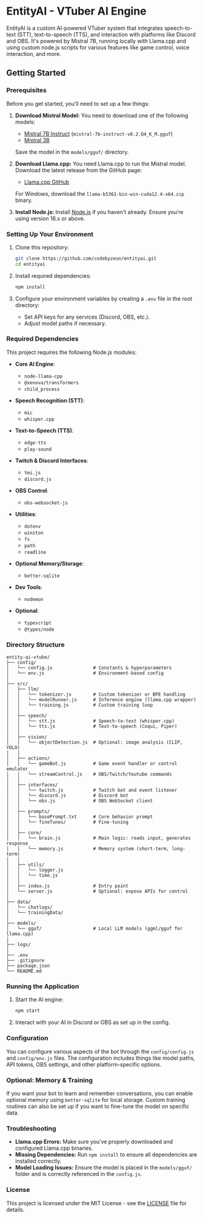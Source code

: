 # EntityAI - VTuber AI Engine

EntityAI is a custom AI-powered VTuber system that integrates speech-to-text (STT), text-to-speech (TTS), and interaction with platforms like Discord and OBS. It's powered by Mistral 7B, running locally with Llama.cpp and using custom node.js scripts for various features like game control, voice interaction, and more.

## Getting Started

### Prerequisites

Before you get started, you’ll need to set up a few things:

1. **Download Mistral Model:**
   You need to download one of the following models:

   * [Mistral 7B Instruct](https://github.com/mistral-ai/mistral) (`mistral-7b-instruct-v0.2.Q4_K_M.gguf`)
   * [Mistral 3B](https://github.com/mistral-ai/mistral)

   Save the model in the `models/gguf/` directory.

2. **Download Llama.cpp:**
   You need Llama.cpp to run the Mistral model. Download the latest release from the GitHub page:

   * [Llama.cpp GitHub](https://github.com/ggerganov/llama.cpp)

   For Windows, download the `llama-b5361-bin-win-cuda12.4-x64.zip` binary.

3. **Install Node.js:**
   Install [Node.js](https://nodejs.org/) if you haven't already. Ensure you’re using version 16.x or above.

### Setting Up Your Environment

1. Clone this repository:

   ```bash
   git clone https://github.com/codebyzeun/entityai.git
   cd entityai
   ```

2. Install required dependencies:

   ```bash
   npm install
   ```

3. Configure your environment variables by creating a `.env` file in the root directory:

   * Set API keys for any services (Discord, OBS, etc.).
   * Adjust model paths if necessary.

### Required Dependencies

This project requires the following Node.js modules:

* **Core AI Engine**:

  * `node-llama-cpp`
  * `@xenova/transformers`
  * `child_process`

* **Speech Recognition (STT)**:

  * `mic`
  * `whisper.cpp`

* **Text-to-Speech (TTS)**:

  * `edge-tts`
  * `play-sound`

* **Twitch & Discord Interfaces**:

  * `tmi.js`
  * `discord.js`

* **OBS Control**:

  * `obs-websocket-js`

* **Utilities**:

  * `dotenv`
  * `winston`
  * `fs`
  * `path`
  * `readline`

* **Optional Memory/Storage**:

  * `better-sqlite`

* **Dev Tools**:

  * `nodemon`

* **Optional**:

  * `typescript`
  * `@types/node`

### Directory Structure

```
entity-ai-vtube/
├── config/
│   └── config.js               # Constants & hyperparameters
│   └── env.js                  # Environment-based config
│
├── src/
│   ├── llm/
│   │   └── tokenizer.js        # Custom tokenizer or BPE handling
│   │   └── modelRunner.js      # Inference engine (llama.cpp wrapper)
│   │   └── training.js         # Custom training loop
│   │
│   ├── speech/
│   │   └── stt.js              # Speech-to-text (whisper.cpp)
│   │   └── tts.js              # Text-to-speech (Coqui, Piper)
│   │
│   ├── vision/
│   │   └── objectDetection.js  # Optional: image analysis (CLIP, YOLO)
│   │
│   ├── actions/
│   │   └── gameBot.js          # Game event handler or control emulator
│   │   └── streamControl.js    # OBS/Twitch/Youtube commands
│   │
│   ├── interfaces/
│   │   └── twitch.js           # Twitch bot and event listener
│   │   └── discord.js          # Discord bot
│   │   └── obs.js              # OBS WebSocket client
│   │
│   ├── prompts/
│   │   └── basePrompt.txt      # Core behavior prompt
│   │   └── fineTunes/          # Fine-tuning
│   │
│   ├── core/
│   │   └── brain.js            # Main logic: reads input, generates response
│   │   └── memory.js           # Memory system (short-term, long-term)
│   │
│   ├── utils/
│   │   └── logger.js
│   │   └── time.js
│   │
│   ├── index.js                # Entry point
│   └── server.js               # Optional: expose APIs for control
│
├── data/
│   └── chatlogs/
│   └── trainingData/
│
├── models/
│   └── gguf/                   # Local LLM models (ggml/gguf for llama.cpp)
│
├── logs/
│
├── .env
├── .gitignore
├── package.json
└── README.md
```

### Running the Application

1. Start the AI engine:

   ```bash
   npm start
   ```

2. Interact with your AI in Discord or OBS as set up in the config.

### Configuration

You can configure various aspects of the bot through the `config/config.js` and `config/env.js` files. The configuration includes things like model paths, API tokens, OBS settings, and other platform-specific options.

### Optional: Memory & Training

If you want your bot to learn and remember conversations, you can enable optional memory using `better-sqlite` for local storage. Custom training routines can also be set up if you want to fine-tune the model on specific data.

### Troubleshooting

* **Llama.cpp Errors:** Make sure you’ve properly downloaded and configured Llama.cpp binaries.
* **Missing Dependencies:** Run `npm install` to ensure all dependencies are installed correctly.
* **Model Loading Issues:** Ensure the model is placed in the `models/gguf/` folder and is correctly referenced in the `config.js`.

### License

This project is licensed under the MIT License - see the [LICENSE](LICENSE) file for details.
